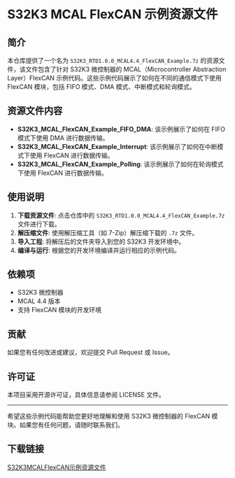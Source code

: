 # S32K3 MCAL FlexCAN 示例资源文件

## 简介

本仓库提供了一个名为 `S32K3_RTD1.0.0_MCAL4.4_FlexCAN_Example.7z` 的资源文件，该文件包含了针对 S32K3 微控制器的 MCAL（Microcontroller Abstraction Layer）FlexCAN 示例代码。这些示例代码展示了如何在不同的通信模式下使用 FlexCAN 模块，包括 FIFO 模式、DMA 模式、中断模式和轮询模式。

## 资源文件内容

- **S32K3_MCAL_FlexCAN_Example_FIFO_DMA**: 该示例展示了如何在 FIFO 模式下使用 DMA 进行数据传输。
- **S32K3_MCAL_FlexCAN_Example_Interrupt**: 该示例展示了如何在中断模式下使用 FlexCAN 进行数据传输。
- **S32K3_MCAL_FlexCAN_Example_Polling**: 该示例展示了如何在轮询模式下使用 FlexCAN 进行数据传输。

## 使用说明

1. **下载资源文件**: 点击仓库中的 `S32K3_RTD1.0.0_MCAL4.4_FlexCAN_Example.7z` 文件进行下载。
2. **解压缩文件**: 使用解压缩工具（如 7-Zip）解压缩下载的 `.7z` 文件。
3. **导入工程**: 将解压后的文件夹导入到您的 S32K3 开发环境中。
4. **编译与运行**: 根据您的开发环境编译并运行相应的示例代码。

## 依赖项

- S32K3 微控制器
- MCAL 4.4 版本
- 支持 FlexCAN 模块的开发环境

## 贡献

如果您有任何改进或建议，欢迎提交 Pull Request 或 Issue。

## 许可证

本项目采用开源许可证，具体信息请参阅 LICENSE 文件。

---

希望这些示例代码能帮助您更好地理解和使用 S32K3 微控制器的 FlexCAN 模块。如果您有任何问题，请随时联系我们。

## 下载链接

[S32K3MCALFlexCAN示例资源文件](https://pan.quark.cn/s/f05fecb4d722)